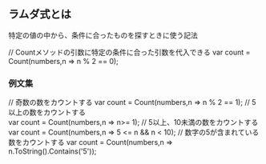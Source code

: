 ## ラムダ式とは
特定の値の中から、条件に合ったものを探すときに使う記法

// Countメソッドの引数に特定の条件に合った引数を代入できる
var count = Count(numbers,n => n % 2 == 0);

### 例文集
// 奇数の数をカウントする
var count = Count(numbers,n => n % 2 == 1);
// 5以上の数をカウントする  
var count = Count(numbers,n => n>= 1);
// 5以上、10未満の数をカウントする  
var count = Count(numbers,n => 5 <= n && n < 10);
// 数字の5が含まれている数をカウントする
var count = Count(numbers,n => n.ToString().Contains('5'));
